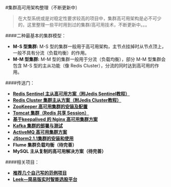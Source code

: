 #集群高可用架构整理（不断更新中）
>在大型系统或是对稳定性要求较高的项目中，集群高可用架构是必不可少的，这里整理一些平时用到过的集群/高可用技术，不断更新中。。。

####二种最基本的集群模型：

-  **M-S 型集群:** M-S 型的集群一般用于高可用架构，主节点挂掉时从节点顶上，一般不具有分流（负载均衡）的作用。  
-  **M-M 型集群:** M-M 型的集群一般用于分流（负载均衡），部分 M-M 型集群会包含 M-S 型的主从功能（像 Redis Cluster），分流的同时达到高可用的作用。  
  

####传送门：  
- **[Redis Sentinel 主从高可用方案（附Jedis Sentinel教程）](http://wosyingjun.iteye.com/blog/2289593)**   
- **[Redis Cluster 集群主从方案（附Jedis Cluster教程）](http://wosyingjun.iteye.com/blog/2289220)**  
- **[ZooKeeper 高可用集群的安装及配置](http://wosyingjun.iteye.com/blog/2312960)**  
- **[Tomcat 集群（Redis 共享 Session）](https://github.com/wosyingjun/beauty_ssm_cluster)**  
- **[基于keepalived 的 Nginx 高可用集群方案](http://wosyingjun.iteye.com/blog/2313147)**  
- **[Kafka 集群的部署与测试](http://wosyingjun.iteye.com/blog/2316508)**
- **[ActiveMQ 高可用集群方案](http://wosyingjun.iteye.com/blog/2314683)**  
- **[JStorm2.1.1集群的安装和使用](http://wosyingjun.iteye.com/blog/2317034)**
- **Flume 集群负载均衡（待完善）**
- **MySQL 主从复制的高可用解决方案（待完善）**



####相关项目：  
- **[推荐几个自己写的范例项目](http://wosyingjun.iteye.com/blog/2312553)** 
- **[Leek—简易版实时智能选股平台](https://github.com/wosyingjun/Leek)** 
